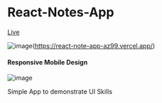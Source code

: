 # React-Notes-App
[Live](https://react-note-app-az99.vercel.app/)

![image](https://github.com/pyadav40/React-Note-App/assets/109465963/b92beb5d-94a4-44b8-a424-5aeb80a030c1)(https://react-note-app-az99.vercel.app/)


<h4>Responsive Mobile Design </h4>

![image](https://github.com/pyadav40/React-Note-App/assets/109465963/27b66621-f4d0-43ba-92b5-b8d037c6ecc9)


<p>Simple App to demonstrate UI Skills</p>
